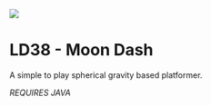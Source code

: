 ![](https://static.jam.vg/raw/135/3/z/b9b.gif)
# LD38 - Moon Dash
A simple to play spherical gravity based platformer.

*REQUIRES JAVA*
